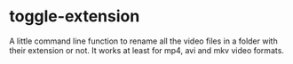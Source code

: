 # toggle-extension

A little command line function to rename all the video files in a folder with their extension or not.
It works at least for mp4, avi and mkv video formats.
